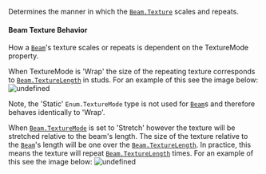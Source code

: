 Determines the manner in which the [`Beam.Texture`](https://create.roblox.com/docs/reference/engine/classes/Beam#Texture) scales and
repeats.
#### Beam Texture Behavior

How a [`Beam`](https://create.roblox.com/docs/reference/engine/classes/Beam)'s texture scales or repeats is dependent on the
TextureMode property.

When TextureMode is 'Wrap' the size of the repeating texture corresponds
to [`Beam.TextureLength`](https://create.roblox.com/docs/reference/engine/classes/Beam#TextureLength) in studs. For an example of this see the
image below:
![undefined](https://prod.docsiteassets.roblox.com/assets/legacy/textureMode_wrap.jpg)

Note, the 'Static' `Enum.TextureMode` type is not used for [`Beam`](https://create.roblox.com/docs/reference/engine/classes/Beam)s
and therefore behaves identically to 'Wrap'.

When [`Beam.TextureMode`](https://create.roblox.com/docs/reference/engine/classes/Beam#TextureMode) is set to 'Stretch' however the texture will
be stretched relative to the beam's length. The size of the texture
relative to the [`Beam`](https://create.roblox.com/docs/reference/engine/classes/Beam)'s length will be one over the
[`Beam.TextureLength`](https://create.roblox.com/docs/reference/engine/classes/Beam#TextureLength). In practice, this means the texture will
repeat [`Beam.TextureLength`](https://create.roblox.com/docs/reference/engine/classes/Beam#TextureLength) times. For an example of this see the
image below:
![undefined](https://prod.docsiteassets.roblox.com/assets/legacy/textureMode_strech.jpg)
